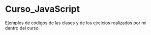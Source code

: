# Curso_JavaScript
Ejemplos de códigos de las clases y de los ejrcicios realizados por mi dentro del curso.
